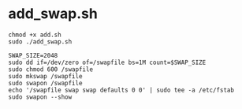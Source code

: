 # add_swap.sh
```wget https://raw.githubusercontent.com/yosukira/add_swap.sh/main/add.sh
chmod +x add.sh
sudo ./add_swap.sh
```
```
SWAP_SIZE=2048
sudo dd if=/dev/zero of=/swapfile bs=1M count=$SWAP_SIZE
sudo chmod 600 /swapfile
sudo mkswap /swapfile
sudo swapon /swapfile
echo '/swapfile swap swap defaults 0 0' | sudo tee -a /etc/fstab
sudo swapon --show
```
